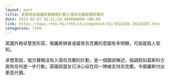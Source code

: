```yaml
---
layout: post
title: 卓慧思指俄羅斯聲稱無計劃入侵烏克蘭是錯誤陳述
date: 2022-02-07 03:21:24.000000000 +08:00
link: https://news.rthk.hk/rthk/ch/component/k2/1632268-20220207.htm
categories: rthk
---
```


英國外相卓慧思形容，俄羅斯損害或威脅烏克蘭的意圖有多明顯，可說是路人皆知。

卓慧思說，俄方聲稱沒有入侵烏克蘭的計劃，是一個錯誤陳述，強調假如莫斯科方面有任何進一步行動，英國與盟友已決心站在同一陣線支持烏克蘭，令俄羅斯付出更高代價。
